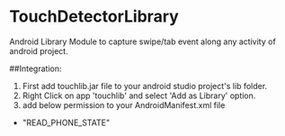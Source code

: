 # TouchDetectorLibrary
Android Library Module to capture swipe/tab event along any activity of android project.

##Integration:
1. First add touchlib.jar file to your android studio project's lib folder.
2. Right Click on app 'touchlib' and select 'Add as Library' option.
3. add below permission to your AndroidManifest.xml file
  -  "READ_PHONE_STATE"
